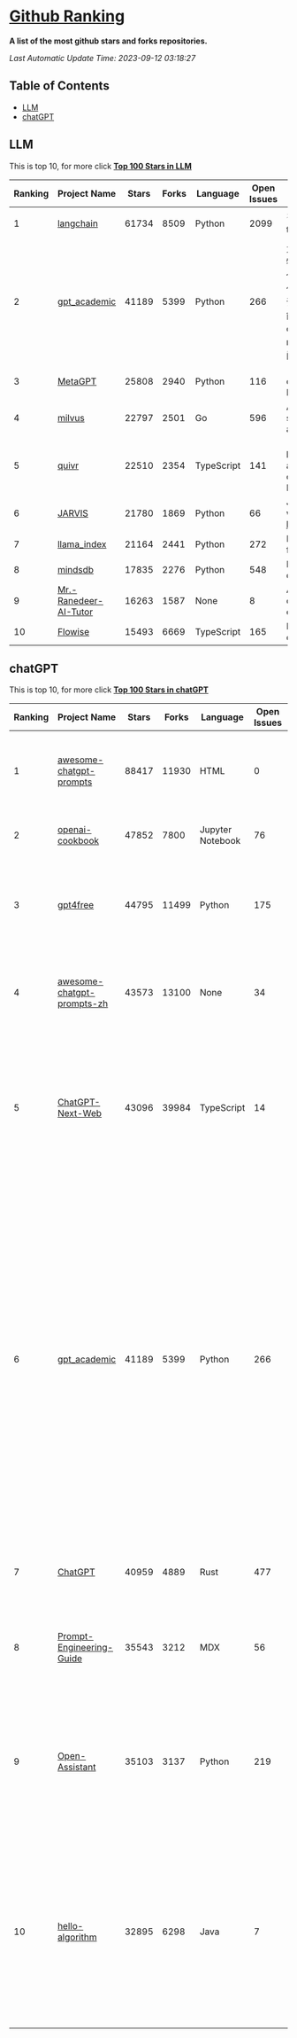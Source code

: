 [Github Ranking](./README.md)
==========

**A list of the most github stars and forks repositories.**

*Last Automatic Update Time: 2023-09-12 03:18:27*

## Table of Contents
 * [LLM](#LLM)
 * [chatGPT](#chatGPT)

## LLM

This is top 10, for more click **[Top 100 Stars in LLM](Top100/LLM.md)**

| Ranking | Project Name | Stars | Forks | Language | Open Issues | Description | Last Commit |
| ------- | ------------ | ----- | ----- | -------- | ----------- | ----------- | ----------- |
| 1 | [langchain](https://github.com/langchain-ai/langchain) | 61734 | 8509 | Python | 2099 | ⚡ Building applications with LLMs through composability ⚡ | 2023-09-12T01:56:50Z |
| 2 | [gpt_academic](https://github.com/binary-husky/gpt_academic) | 41189 | 5399 | Python | 266 | 为ChatGPT/GLM提供实用化交互界面，特别优化论文阅读/润色/写作体验，模块化设计，支持自定义快捷按钮&函数插件，支持Python和C++等项目剖析&自译解功能，PDF/LaTex论文翻译&总结功能，支持并行问询多种LLM模型，支持chatglm2等本地模型。兼容文心一言, moss, llama2, rwkv, claude2, 通义千问, 书生, 讯飞星火等。 | 2023-09-12T03:17:44Z |
| 3 | [MetaGPT](https://github.com/geekan/MetaGPT) | 25808 | 2940 | Python | 116 | 🌟 The Multi-Agent Framework: Given one line Requirement, return PRD, Design, Tasks, Repo | 2023-09-11T13:37:09Z |
| 4 | [milvus](https://github.com/milvus-io/milvus) | 22797 | 2501 | Go | 596 | A cloud-native vector database, storage for next generation AI applications | 2023-09-12T03:14:18Z |
| 5 | [quivr](https://github.com/StanGirard/quivr) | 22510 | 2354 | TypeScript | 141 | 🧠 Your Second Brain supercharged by Generative AI 🧠 Dump all your files and chat with your personal assistant on your files & more using GPT 3.5/4, Private, Anthropic, VertexAI, LLMs... | 2023-09-11T23:07:22Z |
| 6 | [JARVIS](https://github.com/microsoft/JARVIS) | 21780 | 1869 | Python | 66 | JARVIS, a system to connect LLMs with ML community. Paper: https://arxiv.org/pdf/2303.17580.pdf | 2023-09-10T05:50:43Z |
| 7 | [llama_index](https://github.com/jerryjliu/llama_index) | 21164 | 2441 | Python | 272 | LlamaIndex (GPT Index) is a data framework for your LLM applications | 2023-09-12T03:14:53Z |
| 8 | [mindsdb](https://github.com/mindsdb/mindsdb) | 17835 | 2276 | Python | 548 | MindsDB connects AI models to databases. | 2023-09-11T18:36:33Z |
| 9 | [Mr.-Ranedeer-AI-Tutor](https://github.com/JushBJJ/Mr.-Ranedeer-AI-Tutor) | 16263 | 1587 | None | 8 | A GPT-4 AI Tutor Prompt for customizable personalized learning experiences. | 2023-08-31T05:52:22Z |
| 10 | [Flowise](https://github.com/FlowiseAI/Flowise) | 15493 | 6669 | TypeScript | 165 | Drag & drop UI to build your customized LLM flow | 2023-09-11T23:45:10Z |


## chatGPT

This is top 10, for more click **[Top 100 Stars in chatGPT](Top100/chatGPT.md)**

| Ranking | Project Name | Stars | Forks | Language | Open Issues | Description | Last Commit |
| ------- | ------------ | ----- | ----- | -------- | ----------- | ----------- | ----------- |
| 1 | [awesome-chatgpt-prompts](https://github.com/f/awesome-chatgpt-prompts) | 88417 | 11930 | HTML | 0 | This repo includes ChatGPT prompt curation to use ChatGPT better. | 2023-09-01T00:35:03Z |
| 2 | [openai-cookbook](https://github.com/openai/openai-cookbook) | 47852 | 7800 | Jupyter Notebook | 76 | Examples and guides for using the OpenAI API | 2023-09-12T00:02:43Z |
| 3 | [gpt4free](https://github.com/xtekky/gpt4free) | 44795 | 11499 | Python | 175 | The official gpt4free repository \| various collection of powerful language models | 2023-09-12T02:40:15Z |
| 4 | [awesome-chatgpt-prompts-zh](https://github.com/PlexPt/awesome-chatgpt-prompts-zh) | 43573 | 13100 | None | 34 | ChatGPT 中文调教指南。各种场景使用指南。学习怎么让它听你的话。 | 2023-08-08T04:36:57Z |
| 5 | [ChatGPT-Next-Web](https://github.com/Yidadaa/ChatGPT-Next-Web) | 43096 | 39984 | TypeScript | 14 | A well-designed cross-platform ChatGPT UI (Web / PWA / Linux / Win / MacOS). 一键拥有你自己的跨平台 ChatGPT 应用。 | 2023-09-12T00:01:37Z |
| 6 | [gpt_academic](https://github.com/binary-husky/gpt_academic) | 41189 | 5399 | Python | 266 | 为ChatGPT/GLM提供实用化交互界面，特别优化论文阅读/润色/写作体验，模块化设计，支持自定义快捷按钮&函数插件，支持Python和C++等项目剖析&自译解功能，PDF/LaTex论文翻译&总结功能，支持并行问询多种LLM模型，支持chatglm2等本地模型。兼容文心一言, moss, llama2, rwkv, claude2, 通义千问, 书生, 讯飞星火等。 | 2023-09-12T03:17:44Z |
| 7 | [ChatGPT](https://github.com/lencx/ChatGPT) | 40959 | 4889 | Rust | 477 | 🔮 ChatGPT Desktop Application (Mac, Windows and Linux) | 2023-08-03T13:51:54Z |
| 8 | [Prompt-Engineering-Guide](https://github.com/dair-ai/Prompt-Engineering-Guide) | 35543 | 3212 | MDX | 56 | 🐙 Guides, papers, lecture, notebooks and resources for prompt engineering | 2023-09-11T20:49:55Z |
| 9 | [Open-Assistant](https://github.com/LAION-AI/Open-Assistant) | 35103 | 3137 | Python | 219 | OpenAssistant is a chat-based assistant that understands tasks, can interact with third-party systems, and retrieve information dynamically to do so. | 2023-09-11T19:13:48Z |
| 10 | [hello-algorithm](https://github.com/geekxh/hello-algorithm) | 32895 | 6298 | Java | 7 | 🌍 针对小白的算法训练 \| 包括四部分：①.大厂面经 ②.力扣图解  ③.千本开源电子书 ④.百张技术思维导图（项目花了上百小时，希望可以点 star 支持，🌹感谢~）推荐免费ChatGPT使用网站 | 2023-06-13T04:13:17Z |

